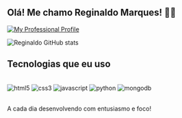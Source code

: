
## Olá! Me chamo Reginaldo Marques! 👋😁

[![My Professional Profile](https://img.shields.io/badge/LinkedIn-0077B5?style=for-the-badge&logo=linkedin&logoColor=white)](https://www.linkedin.com/in/reginaldo-marques-b79107220/)

![Reginaldo GitHub stats](https://github-readme-stats.vercel.app/api?username=reginaldomarquess&show_icons=true&theme=gruvbox)

## Tecnologias que eu uso 

<div style="display: inline_block"><br/>
<img align="" alt="html5" src="https://img.shields.io/badge/HTML5-E34F26?style=for-the-badge&logo=html5&logoColor=white">
<img align="" alt="css3" src="https://img.shields.io/badge/CSS3-1572B6?style=for-the-badge&logo=css3&logoColor=white">
<img align="" alt="javascript" src="https://img.shields.io/badge/JavaScript-F7DF1E?style=for-the-badge&logo=javascript&logoColor=black">
<img align="" alt="python" src="https://img.shields.io/badge/Python-14354C?style=for-the-badge&logo=python&logoColor=white">
<img align="" alt="mongodb" src="https://img.shields.io/badge/MongoDB-4EA94B?style=for-the-badge&logo=mongodb&logoColor=white">
</div><br/>

A cada dia desenvolvendo com entusiasmo e foco!


